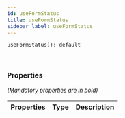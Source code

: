 ```yaml
---
id: useFormStatus
title: useFormStatus
sidebar_label: useFormStatus
---
```


```tsx
useFormStatus(): default
```
<br/>



### Properties

<font size="2"><i>(Mandatory properties are in bold)</i></font>

| Properties | Type | Description |
| --------- | ---- | ----------- |
